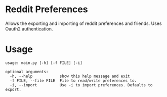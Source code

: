 Reddit Preferences
==================

Allows the exporting and importing of reddit preferences and friends. Uses Oauth2 authentication.

Usage
=====
    usage: main.py [-h] [-f FILE] [-i]

    optional arguments:
      -h, --help            show this help message and exit
      -f FILE, --file FILE  File to read/write preferences to.
      -i, --import          Use -i to import preferences. Defaults to export.
